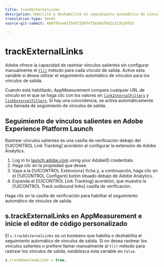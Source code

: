 ```yaml
---
title: trackExternalLinks
description: Habilite o deshabilite el seguimiento automático de vínculos de salida.
translation-type: tm+mt
source-git-commit: 468f97ee61f5d573d07475836df8d2c313b29fb3

---
```



# trackExternalLinks

Adobe ofrece la capacidad de rastrear vínculos salientes sin configurar manualmente el [`tl()`](../functions/tl-method.md) método para cada vínculo de salida. Active esta variable si desea utilizar el seguimiento automático de vínculos para los vínculos de salida.

Cuando está habilitado, AppMeasurement compara cualquier URL de vínculo en el que se haga clic con los valores en [`linkInternalFilters`](linkinternalfilters.md) y [`linkExternalFilters`](linkexternalfilters.md). Si hay una coincidencia, se activa automáticamente una llamada de seguimiento de vínculos de salida.

## Seguimiento de vínculos salientes en Adobe Experience Platform Launch

Rastrear vínculos salientes es una casilla de verificación debajo del [!UICONTROL Link Tracking] acordeón al configurar la extensión de Adobe Analytics.

1. Log in to [launch.adobe.com](https://launch.adobe.com) using your AdobeID credentials.
2. Haga clic en la propiedad que desee.
3. Vaya a la [!UICONTROL Extensions] ficha y, a continuación, haga clic en el [!UICONTROL Configure] botón situado debajo de Adobe Analytics.
4. Expanda el [!UICONTROL Link Tracking] acordeón, que muestra la [!UICONTROL Track outbound links] casilla de verificación.

Haga clic en la casilla de verificación para habilitar el seguimiento automático de vínculos de salida.

## s.trackExternalLinks en AppMeasurement e inicie el editor de código personalizado

El `s.trackExternalLinks` es un booleano que habilita o deshabilita el seguimiento automático de vínculos de salida. Si no desea rastrear los vínculos salientes o prefiere llamar manualmente al `tl()` método para rastrear los vínculos de salida, establezca esta variable en `false`.

```js
s.trackDownloadLinks = true;
```
